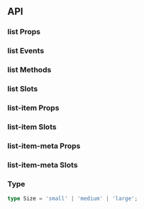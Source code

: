 ## API

### list Props

<field-table :data="listProps"/>

### list Events

<field-table :data="listEvents" type="emits"/>

### list Methods

<field-table :data="listMethods" type="methods"/>

### list Slots

<field-table :data="listSlots" type="slots"/>

### list-item Props

<field-table :data="listItemProps"/>

### list-item Slots

<field-table :data="listItemSlots" type="slots"/>

### list-item-meta Props

<field-table :data="listItemMetaProps"/>

### list-item-meta Slots

<field-table :data="listItemMetaSlots" type="slots"/>

### Type

```typescript
type Size = 'small' | 'medium' | 'large';
```

<script setup>
import { ref } from 'vue';

const listProps = ref([
  {
    name: 'data',
    desc: '列表数据，需要和 item 插槽同时使用',
    type: 'any[]',
    value: '-',
  },
  {
    name: 'size',
    desc: '列表大小',
    type: "Size",
    value: "'medium'",
  },
  {
    name: 'bordered',
    desc: '是否显示边框',
    type: 'boolean',
    value: 'true',
  },
  {
    name: 'split',
    desc: '是否显示分割线',
    type: 'boolean',
    value: 'true',
  },
  {
    name: 'loading',
    desc: '是否为加载中状态',
    type: 'boolean',
    value: 'false',
  },
  {
    name: 'hoverable',
    desc: '是否显示选中样式',
    type: 'boolean',
    value: 'false',
  },
  {
    name: 'pagination-props',
    desc: '列表分页配置',
    type: 'PaginationProps（参见Pagination）',
    value: '-',
  },
  {
    name: 'max-height',
    desc: '列表的最大高度',
    type: 'string | number',
    value: '0',
  },
  {
    name: 'bottom-offset',
    desc: '触发到达底部的距离阈值',
    type: 'number',
    value: '0',
  },
  {
    name: 'virtual-list-props',
    desc: '传递虚拟列表属性，传入此参数以开启虚拟滚动 VirtualListProps',
    type: 'VirtualListProps（参见Select）',
    value: '-',
  },
  {
    name: 'scrollbar',
    desc: '是否开启虚拟滚动条',
    type: 'boolean',
    value: 'true',
  },
]);

const listEvents = ref([
  {
    name: 'scroll',
    desc: '列表滚动时触发',
    type: '-',
    value: '-',
  },
  {
    name: 'reach-bottom',
    desc: '当列表到达底部时触发',
    type: '-',
    value: '-',
  },
  {
    name: 'page-change',
    desc: '表格分页发生改变时触发',
    type: 'page: number',
    value: '-',
  },
  {
    name: 'page-size-change',
    desc: '表格每页数据数量发生改变时触发',
    type: 'pageSize: number',
    value: '-',
  },
]);

const listMethods = ref([
  {
    name: 'scrollIntoView',
    desc: '虚拟滚动到某个元素',
    type: "(options: { index?: number; key?: number | string; align: 'auto' | 'top' | 'bottom'}) => void",
    value: '-',
  },
]);

const listSlots = ref([
  {
    name: 'scroll-loading',
    desc: '滚动加载状态时，滚动到底部的提示',
    type: '-',
    value: '-',
  },
  {
    name: 'item',
    desc: '列表项',
    type: 'index: number, item: any',
    value: '-',
  },
  {
    name: 'empty',
    desc: '空白展示',
    type: '-',
    value: '-',
  },
  {
    name: 'footer',
    desc: '底部信息',
    type: '-',
    value: '-',
  },
  {
    name: 'header',
    desc: '头部信息',
    type: '-',
    value: '-',
  },
]);

const listItemProps = ref([
  {
    name: 'action-layout',
    desc: '操作组排列方向',
    type: 'Direction',
    value: "'horizontal'",
  },
]);

const listItemSlots = ref([
  {
    name: 'meta',
    desc: 'meta信息',
    type: '-',
    value: '-',
  },
  {
    name: 'extra',
    desc: '额外内容',
    type: '-',
    value: '-',
  },
  {
    name: 'actions',
    desc: '操作组',
    type: '-',
    value: '-',
  },
]);

const listItemMetaProps = ref([
  {
    name: 'title',
    desc: '标题',
    type: 'string',
    value: '-',
  },
  {
    name: 'description',
    desc: '描述内容',
    type: 'string',
    value: '-',
  },
]);

const listItemMetaSlots = ref([
  {
    name: 'avatar',
    desc: '头像',
    type: '-',
    value: '-',
  },
  {
    name: 'title',
    desc: '标题',
    type: '-',
    value: '-',
  },
  {
    name: 'description',
    desc: '描述内容',
    type: '-',
    value: '-',
  },
]);
</script>
